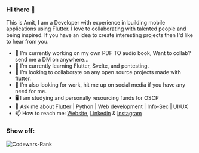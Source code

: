### Hi there 👋

This is Amit, I am a Developer with experience in building mobile applications using Flutter. I love to collaborating with talented people and being inspired. If you have an idea to create interesting projects then I'd like to hear from you.

- 🔭 I’m currently working on my own PDF TO audio book, Want to collab? send me a DM on anywhere...
- 🌱 I’m currently learning Flutter, Svelte, and pentesting.
- 👯 I’m looking to collaborate on any open source projects made with flutter.
- 👯 I’m also looking for work, hit me up on social media if you have any need for me.
- 🖥 I am studying and personally resourcing funds for OSCP 
- 💬 Ask me about Flutter | Python | Web development | Info-Sec | UI/UX
- 📫 How to reach me: [Website](https://amyth.dev), [Linkedin](https://www.linkedin.com/in/amit-chaudhari-6b2080170/) & [Instagram](https://www.instagram.com/_a_myth__/)

### Show off:

![Codewars-Rank](https://www.codewars.com/users/amitchaudhari9121/badges/large)



